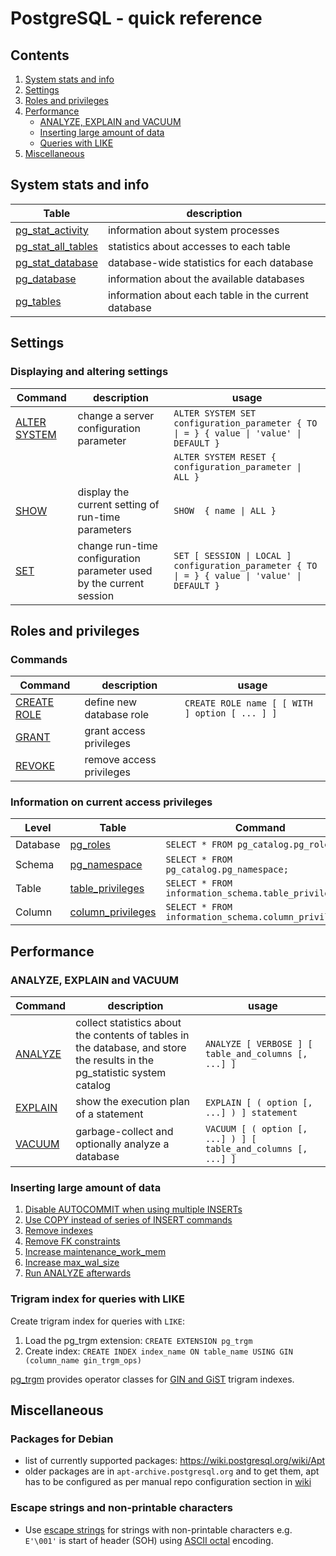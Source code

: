 # PostgreSQL - quick reference

## Contents
1. [System stats and info](#system-info-and-statistics)
1. [Settings](#settings)
1. [Roles and privileges](#roles-and-privileges)
1. [Performance](#performance)
    - [ANALYZE, EXPLAIN and VACUUM](#analyze-explain-and-vacuum)
    - [Inserting large amount of data](#inserting-large-amount-of-data)
    - [Queries with LIKE](#trigram-index-for-queries-with-like)
1. [Miscellaneous](#miscellaneous)

## System stats and info
| Table | description |
| ------| ----------- |
|[pg_stat_activity](https://www.postgresql.org/docs/current/monitoring-stats.html#MONITORING-PG-STAT-ACTIVITY-VIEW)|information about system processes|
|[pg_stat_all_tables](https://www.postgresql.org/docs/current/monitoring-stats.html#MONITORING-PG-STAT-ALL-TABLES-VIEW)|statistics about accesses to each table|
|[pg_stat_database](https://www.postgresql.org/docs/current/monitoring-stats.html#MONITORING-PG-STAT-DATABASE-VIEW)|database-wide statistics for each database|
|[pg_database](https://www.postgresql.org/docs/current/catalog-pg-database.html)|information about the available databases|
|[pg_tables](https://www.postgresql.org/docs/current/view-pg-tables.html)|information about each table in the current database|

## Settings
### Displaying and altering settings
| Command | description | usage |
| ------------| ----------- | --------- |
|[ALTER SYSTEM](https://www.postgresql.org/docs/current/sql-altersystem.html)|change a server configuration parameter|`ALTER SYSTEM SET configuration_parameter { TO \| = } { value \| 'value' \| DEFAULT }`|
|||`ALTER SYSTEM RESET { configuration_parameter \| ALL } `|
|[SHOW](https://www.postgresql.org/docs/current/sql-show.html)|display the current setting of run-time parameters|`SHOW  { name \| ALL }`|
|[SET](https://www.postgresql.org/docs/current/sql-set.html)|change run-time configuration parameter used by the current session|`SET [ SESSION \| LOCAL ] configuration_parameter { TO \| = } { value \| 'value' \| DEFAULT }`|

## Roles and privileges
### Commands
| Command | description | usage |
| ------------| ----------- | --------- |
|[CREATE ROLE](https://www.postgresql.org/docs/current/sql-createrole.html)|define new database role|`CREATE ROLE name [ [ WITH ] option [ ... ] ]`|
|[GRANT](https://www.postgresql.org/docs/current/sql-grant.html)|grant access privileges||
|[REVOKE](https://www.postgresql.org/docs/current/sql-revoke.html)|remove access privileges||

### Information on current access privileges
| Level | Table | Command |
| ----- | ----- | ------- |
|Database|[pg_roles](https://www.postgresql.org/docs/current/view-pg-roles.html)|`SELECT * FROM pg_catalog.pg_roles;`|
|Schema|[pg_namespace](https://www.postgresql.org/docs/current/catalog-pg-namespace.html)|`SELECT * FROM pg_catalog.pg_namespace;`|
|Table|[table_privileges](https://www.postgresql.org/docs/current/infoschema-table-privileges.html)|`SELECT * FROM information_schema.table_privileges;`|
|Column|[column_privileges](https://www.postgresql.org/docs/current/infoschema-column-privileges.html)|`SELECT * FROM information_schema.column_privileges;`|
## Performance
###  ANALYZE, EXPLAIN and VACUUM
| Command | description | usage |
| ------------| ----------- | --------- |
|[ANALYZE](https://www.postgresql.org/docs/current/sql-analyze.html)|collect statistics about the contents of tables in the database, and store the results in the pg_statistic system catalog|`ANALYZE [ VERBOSE ] [ table_and_columns [, ...] ]`|
|[EXPLAIN](https://www.postgresql.org/docs/current/sql-explain.html)|show the execution plan of a statement|`EXPLAIN [ ( option [, ...] ) ] statement`|
|[VACUUM](https://www.postgresql.org/docs/current/sql-vacuum.html)|garbage-collect and optionally analyze a database|`VACUUM [ ( option [, ...] ) ] [ table_and_columns [, ...] ]`|
### Inserting large amount of data
1. [Disable AUTOCOMMIT when using multiple INSERTs](https://www.postgresql.org/docs/current/populate.html#DISABLE-AUTOCOMMIT)
1. [Use COPY instead of series of INSERT commands](https://www.postgresql.org/docs/current/populate.html#POPULATE-COPY-FROM)
1. [Remove indexes](https://www.postgresql.org/docs/current/populate.html#POPULATE-RM-INDEXES)
1. [Remove FK constraints](https://www.postgresql.org/docs/current/populate.html#POPULATE-RM-FKEYS)
1. [Increase maintenance_work_mem](https://www.postgresql.org/docs/current/populate.html#POPULATE-WORK-MEM)
1. [Increase max_wal_size](https://www.postgresql.org/docs/current/populate.html#POPULATE-MAX-WAL-SIZE)
1. [Run ANALYZE afterwards](https://www.postgresql.org/docs/current/populate.html#POPULATE-ANALYZE)
### Trigram index for queries with LIKE
Create trigram index for queries with `LIKE`:
1. Load the pg_trgm extension: `CREATE EXTENSION pg_trgm`
1. Create index: `CREATE INDEX index_name ON table_name USING GIN (column_name gin_trgm_ops)`

[pg_trgm](https://www.postgresql.org/docs/current/pgtrgm.html) provides operator classes for [GIN and GiST](https://www.postgresql.org/docs/current/textsearch-indexes.html) trigram indexes.

## Miscellaneous

### Packages for Debian
* list of currently supported packages: https://wiki.postgresql.org/wiki/Apt
* older packages are in `apt-archive.postgresql.org` and to get them, apt has to be configured as per manual repo configuration section in [wiki](https://wiki.postgresql.org/wiki/Apt)

### Escape strings and non-printable characters
* Use [escape strings](https://www.postgresql.org/docs/current/sql-syntax-lexical.html#SQL-SYNTAX-STRINGS-ESCAPE) for strings with non-printable characters e.g. `E'\001'` is start of header (SOH) using [ASCII octal](https://web.cs.dal.ca/~zyu/ascii.html) encoding.